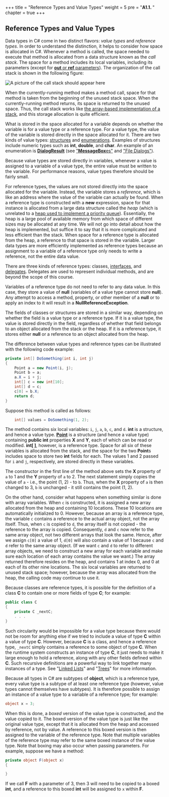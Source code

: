 +++
title = "Reference Types and Value Types"
weight = 5
pre = "<b>A1.1. </b>"
chapter = true
+++

## Reference Types and Value Types

Data types in C# come in two distinct flavors: *value types* and *reference types*. In order to understand the distinction, it helps to consider how space is allocated in C#. Whenever a method is called, the space needed to execute that method is allocated from a data structure known as the *call stack*. The space for a method includes its local variables, including its parameters (except for [**out** or **ref** parameters](/appendix/syntax/out-ref)). The organization of the call stack is shown in the following figure:

![A picture of the call stack should appear here](../img/call-stack.jpg)

When the currently-running method makes a method call, space for that method is taken from the beginning of the unused stack space. When the currently-running method returns, its space is returned to the unused space. Thus, the call stack works like [the array-based implementation of a stack](/stacks-queues/stack-impl), and this storage allocation is quite efficient.

What is stored in the space allocated for a variable depends on whether the variable is for a value type or a reference type. For a value type, the value of the variable is stored directly in the space allocated for it. There are two kinds of value types: [structures](/appendix/syntax/structs) and [enumerations](/appendix/syntax/enumerations). Examples of structures include numeric types such as **int**, **double**, and **char**. An example of an enumeration is [**DialogResult**](https://docs.microsoft.com/en-us/dotnet/api/system.windows.forms.dialogresult?view=netframework-4.7.2) (see ["**MessageBox**es"](/io/dialogs/message-boxes) and ["File Dialogs"](/io/dialogs/file-dialogs)).

Because value types are stored directly in variables, whenever a value is assigned to a variable of a value type, the entire value must be written to the variable. For performance reasons, value types therefore should be fairly small.

For reference types, the values are not stored directly into the space allocated for the variable. Instead, the variable stores a *reference*, which is like an address where the value of the variable can actually be found. When a reference type is constructed with a **new** expression, space for that instance is allocated from a large data structure called the *heap* (which is unrelated to a [heap used to implement a priority queue](/trees/priority-queues/heaps)). Essentially, the heap is a large pool of available memory from which space of different sizes may be allocated at any time. We will not go into detail about how the heap is implemented, but suffice it to say that it is more complicated and less efficient than the stack. When space for a reference type is allocated from the heap, a reference to that space is stored in the variable. Larger data types are more efficiently implemented as reference types because an assignment to a variable of a reference type only needs to write a reference, not the entire data value.

There are three kinds of reference types: classes, [interfaces](/trees/tries/multiple-impl), and [delegates](http://msdn.microsoft.com/en-us/library/900fyy8e.aspx). Delegates are used to represent individual methods, and are beyond the scope of this course.

Variables of a reference type do not need to refer to any data value. In this case, they store a value of **null** (variables of a value type cannot store **null**). Any attempt to access a method, property, or other member of a **null** or to apply an index to it will result in a **NullReferenceException**.

The fields of classes or structures are stored in a similar way, depending on whether the field is a value type or a reference type. If it is a value type, the value is stored directly in the field, regardless of whether that field belongs to an object allocated from the stack or the heap. If it is a reference type, it stores either **null** or a reference to an object allocated from the heap.

The difference between value types and reference types can be illustrated with the following code example:

```c#
private int[] DoSomething(int i, int j)
{
    Point a = new Point(i, j);
    Point b = a;
    a.X = i + j;
    int[] c = new int[10];
    int[] d = c;
    c[0] = b.X;
    return d;
}
```

Suppose this method is called as follows:

```c#
    int[] values = DoSomething(1, 2);
```

The method contains six local variables: `i`, `j`, `a`, `b`, `c`, and `d`. **int** is a structure, and hence a value type. [**Point**](https://docs.microsoft.com/en-us/dotnet/api/system.drawing.point?view=netframework-4.7.2) is a structure (and hence a value type) containing **public int** properties **X** and **Y**, each of which can be read or modified. **int\[ \]**, however, is a reference type. Space for all six of these variables is allocated from the stack, and the space for the two **Point**s includes space to store two **int** fields for each. The values 1 and 2 passed for `i` and `j`, respectively, are stored directly in these variables.

The constructor in the first line of the method above sets the **X** property of `a` to 1 and the **Y** property of `a` to 2. The next statement simply copies the value of `a` - i.e., the point (1, 2) - to `b`. Thus, when the **X** property of `a` is then changed to 3, `b` is unchanged - it still contains the point (1, 2).

On the other hand, consider what happens when something similar is done with array variables. When `c` is constructed, it is assigned a new array allocated from the heap and containing 10 locations. These 10 locations are automatically initialized to 0. However, because an array is a reference type, the variable `c` contains a reference to the actual array object, not the array itself. Thus, when `c` is copied to `d`, the array itself is not copied - the reference to the array is copied. Consequently, `d` and `c` now refer to the same array object, not two different arrays that look the same. Hence, after we assign `c[0]` a value of 1, `d[0]` will also contain a value of 1 because `c` and `d` refer to the same array object. (If we want `c` and `d` to refer to different array objects, we need to construct a new array for each variable and make sure each location of each array contains the value we want.) The array returned therefore resides on the heap, and contains 1 at index 0, and 0 at each of its other nine locations. The six local variables are returned to unused stack space; however, because the array was allocated from the heap, the calling code may continue to use it.

Because classes are reference types, it is possible for the definition of a class **C** to contain one or more fields of type **C**; for example:

```c#
public class C
{
    private C _nextC;
    . . .
}
```

Such circularity would be impossible for a value type because there would not be room for anything else if we tried to include a value of type **C** within a value of type **C**. However, because **C** is a class, and hence a reference type, `_nextC` simply contains a reference to some object of type **C**. When the runtime system constructs an instance of type **C**, it just needs to make it large enough to hold a reference, along with any other fields defined within **C**. Such recursive definitions are a powerful way to link together many instances of a type. See "[Linked Lists](/linked-lists)" and "[Trees](/trees)" for more information.

Because all types in C# are subtypes of **object**, which is a reference type, every value type is a subtype of at least one reference type (however, value types cannot themselves have subtypes). It is therefore possible to assign an instance of a value type to a variable of a reference type; for example:

```c#
object x = 3;
```

When this is done, a *boxed* version of the value type is constructed,
 and the value copied to it. The boxed version of the value type is
 just like the original value type, except that it is allocated from
 the heap and accessed by reference, not by value. A reference to this boxed version is then assigned to the variable of the reference type. Note that multiple variables of the reference type may refer to the same boxed instance of the value type.
 Note that boxing may also occur when passing parameters. For example, suppose we have a method:

```c#
private object F(object x)
{

}
```

If we call **F** with a parameter of 3, then 3 will need to be copied to a boxed **int**, and a reference to this boxed **int** will be assigned to `x` within **F**.
